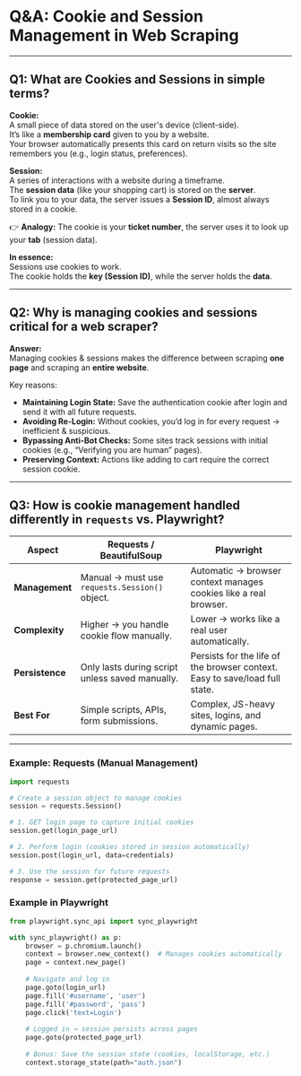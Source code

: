 # Q&A: Cookie and Session Management in Web Scraping

---

## Q1: What are Cookies and Sessions in simple terms?

**Cookie:**  
A small piece of data stored on the user's device (client-side).  
It’s like a **membership card** given to you by a website.  
Your browser automatically presents this card on return visits so the site remembers you (e.g., login status, preferences).  

**Session:**  
A series of interactions with a website during a timeframe.  
The **session data** (like your shopping cart) is stored on the **server**.  
To link you to your data, the server issues a **Session ID**, almost always stored in a cookie.  

👉 **Analogy:** The cookie is your **ticket number**, the server uses it to look up your **tab** (session data).  

**In essence:**  
Sessions use cookies to work.  
The cookie holds the **key (Session ID)**, while the server holds the **data**.  

---

## Q2: Why is managing cookies and sessions critical for a web scraper?

**Answer:**  
Managing cookies & sessions makes the difference between scraping **one page** and scraping an **entire website**.  

Key reasons:  
- **Maintaining Login State:** Save the authentication cookie after login and send it with all future requests.  
- **Avoiding Re-Login:** Without cookies, you’d log in for every request → inefficient & suspicious.  
- **Bypassing Anti-Bot Checks:** Some sites track sessions with initial cookies (e.g., “Verifying you are human” pages).  
- **Preserving Context:** Actions like adding to cart require the correct session cookie.  

---

## Q3: How is cookie management handled differently in `requests` vs. Playwright?

| Aspect       | Requests / BeautifulSoup                           | Playwright                                                |
|--------------|----------------------------------------------------|----------------------------------------------------------|
| **Management** | Manual → must use `requests.Session()` object.     | Automatic → browser context manages cookies like a real browser. |
| **Complexity** | Higher → you handle cookie flow manually.          | Lower → works like a real user automatically.            |
| **Persistence** | Only lasts during script unless saved manually.   | Persists for the life of the browser context. Easy to save/load full state. |
| **Best For**   | Simple scripts, APIs, form submissions.            | Complex, JS-heavy sites, logins, and dynamic pages.       |

---

### Example: Requests (Manual Management)
```python
import requests

# Create a session object to manage cookies
session = requests.Session()

# 1. GET login page to capture initial cookies
session.get(login_page_url)

# 2. Perform login (cookies stored in session automatically)
session.post(login_url, data=credentials)

# 3. Use the session for future requests
response = session.get(protected_page_url)
```

### Example in Playwright 
```python
from playwright.sync_api import sync_playwright

with sync_playwright() as p:
    browser = p.chromium.launch()
    context = browser.new_context()  # Manages cookies automatically
    page = context.new_page()
    
    # Navigate and log in
    page.goto(login_url)
    page.fill('#username', 'user')
    page.fill('#password', 'pass')
    page.click('text=Login')
    
    # Logged in → session persists across pages
    page.goto(protected_page_url)
    
    # Bonus: Save the session state (cookies, localStorage, etc.)
    context.storage_state(path="auth.json")
```
